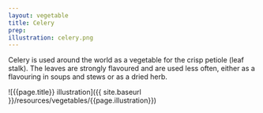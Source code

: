 ```yaml
---
layout: vegetable
title: Celery
prep:
illustration: celery.png
---
```


Celery is used around the world as a vegetable for the crisp petiole (leaf stalk). The leaves are strongly flavoured and are used less often, either as a flavouring in soups and stews or as a dried herb.

![{{page.title}} illustration]({{ site.baseurl }}/resources/vegetables/{{page.illustration}})